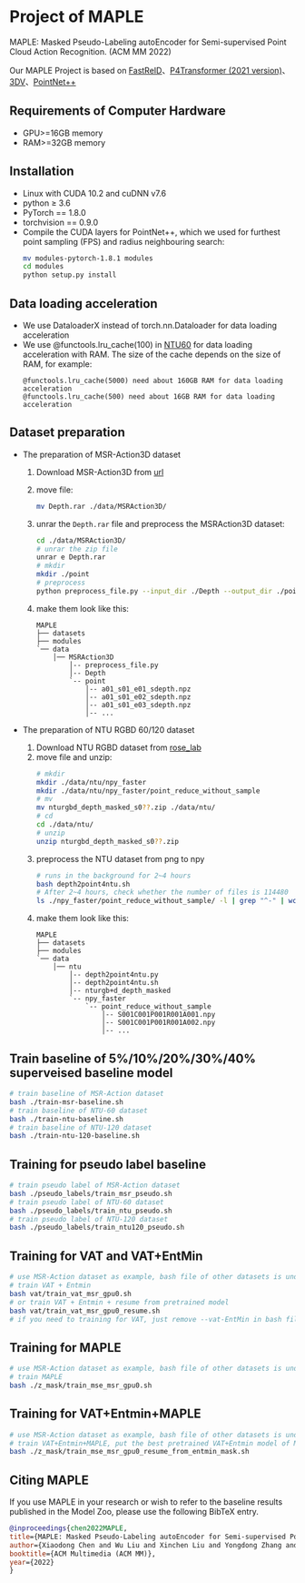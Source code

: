 # **Project of  MAPLE**
MAPLE: Masked Pseudo-Labeling autoEncoder for Semi-supervised Point Cloud Action Recognition. (ACM MM 2022)

Our MAPLE Project is based on [FastReID](https://github.com/JDAI-CV/fast-reid)、[P4Transformer (2021 version)](https://github.com/hehefan/P4Transformer/tree/832b0529bf8f2ac941f5871f3d94c04325506a63)、[3DV](https://github.com/3huo/3DV-Action)、[PointNet++](https://github.com/facebookresearch/votenet/tree/master/pointnet2)

## **Requirements of Computer Hardware**
 - GPU>=16GB memory
 - RAM>=32GB memory

## **Installation**
 - Linux with CUDA 10.2 and cuDNN v7.6
 - python ≥ 3.6
 - PyTorch == 1.8.0
 - torchvision == 0.9.0
 - Compile the CUDA layers for PointNet++, which we used for furthest point sampling (FPS) and radius neighbouring search:
    ```bash
    mv modules-pytorch-1.8.1 modules
    cd modules
    python setup.py install
    ```

## **Data loading acceleration**
 - We use DataloaderX instead of torch.nn.Dataloader for data loading acceleration
 - We use @functools.lru_cache(100) in [NTU60](./datasets/ntu60.py) for data loading acceleration with RAM. The size of the cache depends on the size of RAM, for example:
    ```text
    @functools.lru_cache(5000) need about 160GB RAM for data loading acceleration
    @functools.lru_cache(500) need about 16GB RAM for data loading acceleration
    ```

## **Dataset preparation**
 - The preparation of MSR-Action3D dataset
    
    1. Download MSR-Action3D from [url](http://wangjiangb.github.io/my_data.html)
    2. move file:
    
        ```bash
        mv Depth.rar ./data/MSRAction3D/
        ```

    3. unrar the `Depth.rar` file and preprocess the MSRAction3D dataset:
        ```bash
        cd ./data/MSRAction3D/
        # unrar the zip file
        unrar e Depth.rar
        # mkdir
        mkdir ./point
        # preprocess
        python preprocess_file.py --input_dir ./Depth --output_dir ./point --num_cpu 8
        ```
    4. make them look like this:
        ```text
        MAPLE
        ├── datasets
        ├── modules
        `── data
            │── MSRAction3D
                │-- preprocess_file.py
                │-- Depth
                `-- point
                    │-- a01_s01_e01_sdepth.npz
                    │-- a01_s01_e02_sdepth.npz
                    │-- a01_s01_e03_sdepth.npz
                    │-- ...

        ```
    
 - The preparation of NTU RGBD 60/120 dataset
     1. Download NTU RGBD dataset from [rose_lab](https://rose1.ntu.edu.sg/dataset/actionRecognition/)
     2. move file and unzip:
        ```bash
        # mkdir
        mkdir ./data/ntu/npy_faster
        mkdir ./data/ntu/npy_faster/point_reduce_without_sample
        # mv
        mv nturgbd_depth_masked_s0??.zip ./data/ntu/
        # cd 
        cd ./data/ntu/
        # unzip
        unzip nturgbd_depth_masked_s0??.zip
        ```
     3. preprocess the NTU dataset from png to npy
        ```bash
        # runs in the background for 2~4 hours
        bash depth2point4ntu.sh
        # After 2~4 hours, check whether the number of files is 114480
        ls ./npy_faster/point_reduce_without_sample/ -l | grep "^-" | wc -l
        ```
    4. make them look like this:
        ```text
        MAPLE
        ├── datasets
        ├── modules
        `── data
            │── ntu
                │-- depth2point4ntu.py
                │-- depth2point4ntu.sh
                │-- nturgb+d_depth_masked
                `-- npy_faster
                    `-- point_reduce_without_sample
                        │-- S001C001P001R001A001.npy
                        │-- S001C001P001R001A002.npy
                        │-- ...

        ```


 ## Train baseline of 5%/10%/20%/30%/40% superveised baseline model

```bash
# train baseline of MSR-Action dataset
bash ./train-msr-baseline.sh
# train baseline of NTU-60 dataset
bash ./train-ntu-baseline.sh
# train baseline of NTU-120 dataset
bash ./train-ntu-120-baseline.sh
```

 ## Training for pseudo label baseline
```bash
# train pseudo label of MSR-Action dataset
bash ./pseudo_labels/train_msr_pseudo.sh
# train pseudo label of NTU-60 dataset
bash ./pseudo_labels/train_ntu_pseudo.sh
# train pseudo label of NTU-120 dataset
bash ./pseudo_labels/train_ntu120_pseudo.sh
```

 ## Training for VAT and VAT+EntMin
```bash
# use MSR-Action dataset as example, bash file of other datasets is under ./vat
# train VAT + Entmin
bash vat/train_vat_msr_gpu0.sh
# or train VAT + Entmin + resume from pretrained model
bash vat/train_vat_msr_gpu0_resume.sh
# if you need to training for VAT, just remove --vat-EntMin in bash file, such as ./vat/train_vat_ntu.sh
```

 ## Training for MAPLE
```bash
# use MSR-Action dataset as example, bash file of other datasets is under ./z_mask
# train MAPLE
bash ./z_mask/train_mse_msr_gpu0.sh
```

 ## Training for VAT+Entmin+MAPLE   
```bash
# use MSR-Action dataset as example, bash file of other datasets is under ./z_mask
# train VAT+Entmin+MAPLE, put the best pretrained VAT+Entmin model of MSR-Action under ./output_msr/entmin/, such as ./output_msr/entmin/model_best_1.pth
bash ./z_mask/train_mse_msr_gpu0_resume_from_entmin_mask.sh
```

## **Citing MAPLE**

If you use MAPLE in your research or wish to refer to the baseline results published in the Model Zoo, please use the following BibTeX entry.

```BibTeX
@inproceedings{chen2022MAPLE,
title={MAPLE: Masked Pseudo-Labeling autoEncoder for Semi-supervised Point Cloud Action Recognition},
author={Xiaodong Chen and Wu Liu and Xinchen Liu and Yongdong Zhang and Jungong Han and Tao Mei},
booktitle={ACM Multimedia (ACM MM)},
year={2022}
}
```

